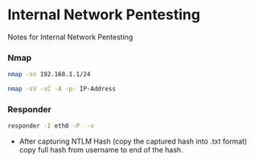 # Internal Network Pentesting
Notes for Internal Network Pentesting 


###  Nmap

```bash
nmap -sn 192.168.1.1/24
```
```bash
nmap -sV -sC -A -p- IP-Address
```

###  Responder

```bash
responder -I eth0 -P  -v
```
- After capturing NTLM Hash (copy the captured hash into .txt format) copy full hash from username to end of the hash.

```bash

```
